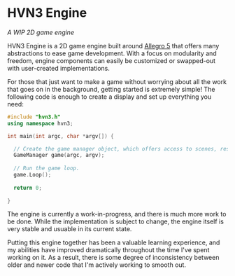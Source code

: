 # HVN3 Engine
*A WIP 2D game engine*

HVN3 Engine is a 2D game engine built around [Allegro 5](https://github.com/liballeg/allegro5) that offers many abstractions to ease game development. With a focus on modularity and freedom, engine components can easily be customized or swapped-out with user-created implementations. 

For those that just want to make a game without worrying about all the work that goes on in the background, getting started is extremely simple! The following code is enough to create a display and set up everything you need:

```cpp
#include "hvn3.h"
using namespace hvn3;

int main(int argc, char *argv[]) {

  // Create the game manager object, which offers access to scenes, resources, and more.
  GameManager game(argc, argv);
  
  // Run the game loop.
  game.Loop();
  
  return 0;
  
}
```

The engine is currently a work-in-progress, and there is much more work to be done. While the implementation is subject to change, the engine itself is very stable and usuable in its current state.

Putting this engine together has been a valuable learning experience, and my abilities have improved dramatically throughout the time I've spent working on it. As a result, there is some degree of inconsistency between older and newer code that I'm actively working to smooth out.

